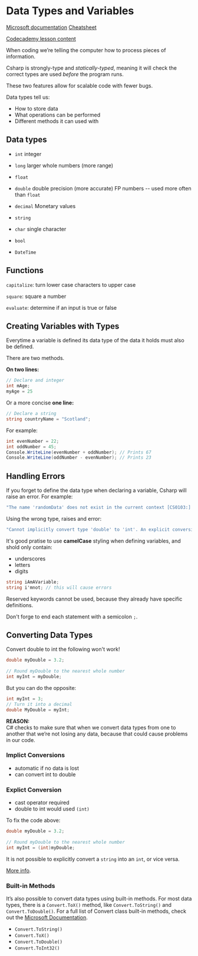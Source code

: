 # Data Types and Variables

[Microsoft documentation](https://docs.microsoft.com/en-us/dotnet/csharp/fundamentals/types/)
[Cheatsheet](https://content.codecademy.com/courses/learn-c-sharp/data-types-variables/C%23%20Data%20Types%20Cheat%20Sheet.pdf)

[Codecademy lesson content](https://www.codecademy.com/courses/learn-c-sharp/lessons/csharp-data-types-variables/exercises/introduction-to-data-types-and-variables-csharp)

When coding we’re telling the computer how to process pieces of information.

Csharp is strongly-type and *statically-typed*, meaning it will check the correct types are used *before* the program runs.

These two features allow for scalable code with fewer bugs.

Data types tell us:
- How to store data
- What operations can be performed
- Different methods it can used with

## Data types

- `int` integer
- `long` larger whole numbers (more range)
- `float`
- `double` double precision (more accurate) FP numbers -- used more often than `float`
- `decimal` Monetary values

- `string`
- `char` single character

- `bool`
- `DateTime`

## Functions

`capitalize`: turn lower case characters to upper case

`square`: square a number

`evaluate`: determine if an input is true or false

## Creating Variables with Types

Everytime a variable is defined its data type of the data it holds must also be defined.

There are two methods.

**On two lines:**
```csharp
// Declare and integer
int mAge;
myAge = 25
```
Or a more concise **one line:**

```csharp
// Declare a string
string countryName = "Scotland";
```

For example:

```csharp
int evenNumber = 22;
int oddNumber = 45;
Console.WriteLine(evenNumber + oddNumber); // Prints 67
Console.WriteLine(oddNumber - evenNumber); // Prints 23
```

## Handling Errors

If you forget to define the data type when declaring a variable, Csharp will raise an error. For example:
```csharp
"The name 'randomData' does not exist in the current context [CS0103:] "
```

Using the wrong type, raises and error:
```csharp
"Cannot implicitly convert type 'double' to 'int'. An explicit conversion exists (are you missing a cast?)"
```

It's good pratise to use **camelCase** styling when defining variables, and shold only contain:
- underscores
- letters
- digits
```csharp
string iAmAVariable;
string i'mnot; // this will cause errors
```
Reserved keywords cannot be used, because they already have specific definitions.

Don't forge to end each statement with a semicolon `;`.

## Converting Data Types

Convert double to int the following won't work!
```csharp
double myDouble = 3.2;
 
// Round myDouble to the nearest whole number
int myInt = myDouble;
```
But you can do the opposite:
```csharp
int myInt = 3;
// Turn it into a decimal
double MyDouble = myInt;
```
**REASON:**  
C# checks to make sure that when we convert data types from one to another that we’re not losing any data, because that could cause problems in our code.

### Implict Conversions
- automatic if no data is lost
- can convert int to double

### Explict Conversion
- cast operator required
- double to int would used `(int)`

To fix the code above:
```csharp
double myDouble = 3.2;
 
// Round myDouble to the nearest whole number
int myInt = (int)myDouble;
```

It is not possible to explicitly convert a `string` into an `int`, or vice versa.

[More info](https://docs.microsoft.com/en-us/dotnet/csharp/programming-guide/types/how-to-convert-a-string-to-a-number).

### Built-in Methods
It’s also possible to convert data types using built-in methods. For most data types, there is a `Convert.ToX()` method, like `Convert.ToString()` and `Convert.ToDouble()`. For a full list of Convert class built-in methods, check out the [Microsoft Documentation](https://docs.microsoft.com/en-us/dotnet/api/system.convert?view=netframework-4.7.2).

- `Convert.ToString()`
- `Convert.ToX()`
- `Convert.ToDouble()`
- `Convert.ToInt32()`
